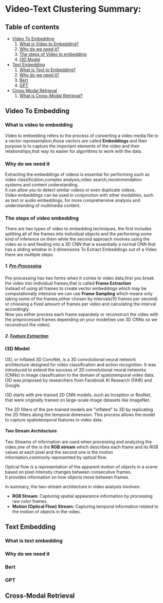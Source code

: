 # Video-Text Clustering Summary:

## Table of contents
- [Video To Embedding](#video-to-embedding)
	1. [What is Video to Embedding?](#what-is-video-to-embedding)
	2. [Why do we need it?](#why-do-we-need-it)
	3. [The steps of Video to embedding](#the-steps-of-video-to-embedding)
	4. [I3D Model](#i3d-model)
- [Text Embedding](#text-embedding)
	1. [What is Text to Embedding?](#what-is-video-to-embedding)
	2. [Why do we need it?](#why-do-we-need-it)
	3. [Bert](#bert)
	4. [GPT](#gpt)
- [Cross-Modal Retrieval](#cross-modal-retrieval)
	1. [What is Cross-Modal Retrieval?](#what-is-cross-modal-retrieval)


## Video To Embedding
### What is video to embedding
Video to embedding refers to the process of converting a video media file to a vector representation,those vectors are called **Embeddings** and their purpose is to capture the important elements of the video and their relationships,that way its easier for algorithms to work with the data.
### Why do we need it
Extracting the embeddings of videos is essential for performing such as video classification,complex analysis,video search,recommendation systems and content understanding.  
it can allow you to detect similar videos or even duplicate videos.  
Video embeddings can be used in conjunction with other modalities, such as text or audio embeddings, for more comprehensive analysis and understanding of multimedia content. 
### The steps of video embedding
There are two types of video to embedding techniques, the first includes splitting all of the frames into individual objects and the performing some kind of inference on them while the second approach involves using the video as is and feeding into a 3D CNN that is essentially a normal CNN that has a sliding window in 3 dimensions
To Extract Embeddings out of a Video there are multiple steps:

##### 1. <ins>Pre-Processing</ins>
Pre-processing has two forms when it comes to video data,first you break the video into individual frames,that is called **Frame Extraction**  
Instead of using all frames to create vector embeddings which may be computationally intensive we can use **Frame Sampling** which means only taking some of the frames,either chosen by intervals(10 frames per second) or choosing a fixed amount of frames per video and calculating the interval accordingly.  
Now you either process each frame separately or reconstruct the video with the preprocessed frames depending on your model(we use 3D CNNs so we reconstruct the video).
##### 2. <ins>Feature Extraction</ins>  


### I3D Model 
I3D, or Inflated 3D ConvNet, is a 3D convolutional neural network architecture designed for video classification and action recognition. It was introduced to extend the success of 2D convolutional neural networks (CNNs) in image classification to the domain of spatiotemporal video data. I3D was proposed by researchers from Facebook AI Research (FAIR) and Google.  

I3D starts with pre-trained 2D CNN models, such as Inception or ResNet, that were originally trained on large-scale image datasets like ImageNet.  

The 2D filters of the pre-trained models are "inflated" to 3D by replicating the 2D filters along the temporal dimension. This process allows the model to capture spatiotemporal features in video data.

#### Two Stream Architecture
Two Streams of information are used when processing and analyzing the video,one of the is the **RGB stream** which describes each frame and its RGB values at each pixel and the second one is the motion information,commonly represented by optical flow.  

Optical flow is a representation of the apparent motion of objects in a scene based on pixel intensity changes between consecutive frames.  
It provides information on how objects move between frames.  

In summary, the two-stream architecture in video analysis involves:

- **RGB Stream:** Capturing spatial appearance information by processing raw color frames.
- **Motion (Optical Flow) Stream:** Capturing temporal information related to the motion of objects in the video.
## Text Embedding  


### What is text embedding
### Why do we need it
### Bert
### GPT
## Cross-Modal Retrieval
